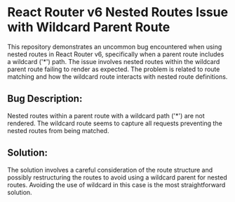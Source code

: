 # React Router v6 Nested Routes Issue with Wildcard Parent Route

This repository demonstrates an uncommon bug encountered when using nested routes in React Router v6, specifically when a parent route includes a wildcard ('*') path.  The issue involves nested routes within the wildcard parent route failing to render as expected. The problem is related to route matching and how the wildcard route interacts with nested route definitions.

## Bug Description:
Nested routes within a parent route with a wildcard path ('*') are not rendered.  The wildcard route seems to capture all requests preventing the nested routes from being matched.

## Solution:
The solution involves a careful consideration of the route structure and possibly restructuring the routes to avoid using a wildcard parent for nested routes.  Avoiding the use of wildcard in this case is the most straightforward solution.